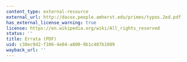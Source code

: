 ```yaml
---
content_type: external-resource
external_url: http://dacox.people.amherst.edu/primes/typos.2ed.pdf
has_external_license_warning: true
license: https://en.wikipedia.org/wiki/All_rights_reserved
status: ''
title: Errata (PDF)
uid: c38ec9d2-f106-4e04-a800-9b1c407b1089
wayback_url: ''
---
```

